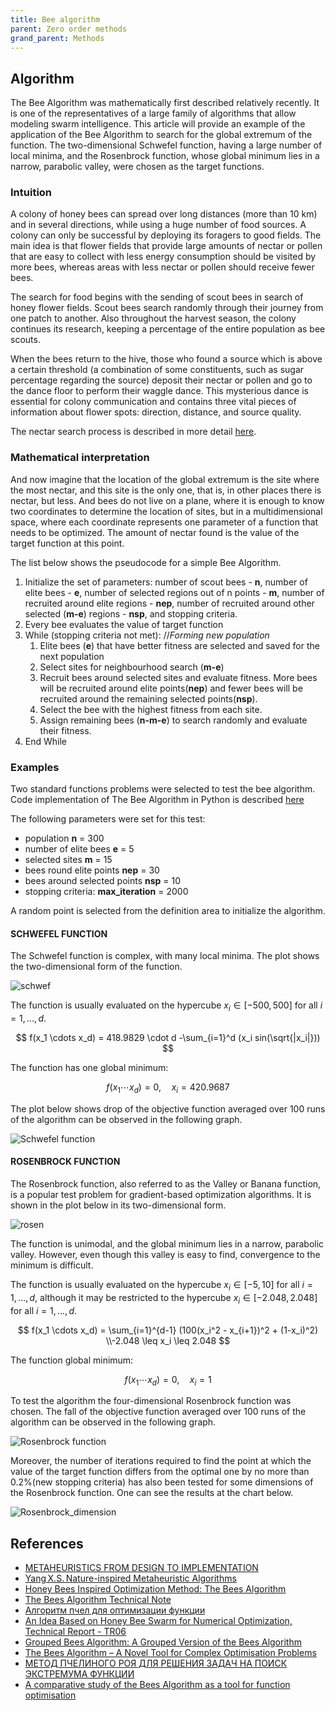 ```yaml
---
title: Bee algorithm
parent: Zero order methods
grand_parent: Methods
---
```

## Algorithm


The Bee Algorithm was mathematically first described relatively recently. It is one of the representatives of a large family of algorithms that allow modeling swarm intelligence. This article will provide an example of the application of the Bee Algorithm to search for the global extremum of the function. The two-dimensional Schwefel function, having a large number of local minima, and the Rosenbrock function, whose global minimum lies in a narrow, parabolic valley, were chosen as the target functions.

### Intuition

A colony of honey bees can spread over long distances (more than 10 km) and in several directions, while using a huge number of food sources. A colony can only be successful by deploying its foragers to good fields. The main idea is that flower fields that provide large amounts of nectar or pollen that are easy to collect with less energy consumption should be visited by more bees, whereas areas with less nectar or pollen should receive fewer bees.

The search for food begins with the sending of scout bees in search of honey flower fields. Scout bees search randomly through their journey from one patch to another. Also throughout the harvest season, the colony continues its research, keeping a percentage of the entire population as bee scouts.

When the bees return to the hive, those who found a source which is above a certain threshold (a combination of some constituents, such as sugar percentage regarding the source) deposit their nectar or pollen and go to the dance floor to perform their waggle dance. This mysterious dance is essential for colony communication and contains three vital pieces of information about flower spots: direction, distance, and source quality.

The nectar search process is described in more detail [here](https://www.researchgate.net/publication/260985621_The_Bees_Algorithm_Technical_Note).

### Mathematical interpretation

And now imagine that the location of the global extremum is the site where the most nectar, and this site is the only one, that is, in other places there is nectar, but less. And bees do not live on a plane, where it is enough to know two coordinates to determine the location of sites, but in a multidimensional space, where each coordinate represents one parameter of a function that needs to be optimized. The amount of nectar found is the value of the target function at this point.

The list below shows the pseudocode for a simple Bee Algorithm.

1. Initialize the set of parameters: number of scout bees - **n**, number of elite bees - **e**, number of selected regions out of n points - **m**, number of recruited around elite regions - **nep**, number of recruited around other selected (**m-e**) regions - **nsp**, and stopping criteria.
2. Every bee evaluates the value of target function
3. While (stopping criteria not met):    //*Forming new population*
   1. Elite bees (**e**) that have better fitness are selected and saved for the next population
   2. Select sites for neighbourhood search (**m-e**)
   3. Recruit bees around selected sites and evaluate fitness. More bees will be recruited around elite points(**nep**) and fewer bees will be recruited around the remaining selected points(**nsp**).
   4. Select the bee with the highest fitness from each site.
   5. Assign remaining bees (**n-m-e**) to search randomly and evaluate their fitness.
4. End While

### Examples

Two standard functions problems were selected to test the bee algorithm. Code implementation of The Bee Algorithm in Python is described [here](https://jenyay.net/Programming/Bees)

The following parameters were set for this test: 

- population **n** = 300 
- number of elite bees **e** = 5
- selected sites **m** = 15
- bees round elite points **nep** = 30
- bees around selected points **nsp** = 10
- stopping criteria: **max_iteration** = 2000

A random point is selected from the definition area to initialize the algorithm.

####  SCHWEFEL FUNCTION

The Schwefel function is complex, with many local minima. The plot shows the two-dimensional form of the function.

![schwef](Schwefel_function_plot.svg)

The function is usually evaluated on the hypercube $x_i \in [-500, 500]$ for all $i = 1, ..., d$.

$$
f(x_1 \cdots x_d) = 418.9829 \cdot d -\sum_{i=1}^d (x_i sin(\sqrt{|x_i|}))
$$

The function has one global minimum: 

$$
f(x_1 \cdots x_d) = 0, \quad x_i = 420.9687
$$

The plot below shows drop of the objective function averaged over 100 runs of the algorithm can be observed in the following graph.

![Schwefel function](Schwefel_average.svg)


#### ROSENBROCK FUNCTION

The Rosenbrock function, also referred to as the Valley or Banana function, is a popular test problem for gradient-based optimization algorithms. It is shown in the plot below in its two-dimensional form.

![rosen](Rosenbrock_function_plot.svg)

The function is unimodal, and the global minimum lies in a narrow, parabolic valley. However, even though this valley is easy to find, convergence to the minimum is difficult.

The function is usually evaluated on the hypercube $x_i \in [-5, 10]$  for all $i = 1, ..., d$, although it may be restricted to the hypercube $x_i \in [-2.048, 2.048]$  for all $i = 1, ..., d$.

$$
f(x_1 \cdots x_d) = \sum_{i=1}^{d-1} (100(x_i^2 - x_{i+1})^2 + (1-x_i)^2) \\-2.048 \leq x_i \leq 2.048
$$

The function global minimum: 

$$
f(x_1 \cdots x_d) = 0, \quad x_i = 1
$$

To test the algorithm the four-dimensional Rosenbrock function was chosen. The fall of the objective function averaged over 100 runs of the algorithm can be observed in the following graph.

![Rosenbrock function](Rosenbrock_average.svg)

Moreover, the number of iterations required to find the point at which the value of the target function differs from the optimal one by no more than 0.2%(new stopping criteria) has also been tested for some dimensions of the Rosenbrock function. One can see the results at the chart below.

![Rosenbrock_dimension](Rosenbrock_dimension.svg)

## References

* [METAHEURISTICS FROM DESIGN TO IMPLEMENTATION](http://ie.sharif.edu/~so/Metaheuristics.pdf)
* [Yang X.S. Nature-inspired Metaheuristic Algorithms](https://pdfs.semanticscholar.org/a965/845f1dce0d0755f8c04d8ef8b7b1a3280503.pdf)
* [Honey Bees Inspired Optimization Method: The Bees Algorithm](https://www.ncbi.nlm.nih.gov/pmc/articles/PMC4553508/)
* [The Bees Algorithm Technical Note](https://www.researchgate.net/publication/260985621_The_Bees_Algorithm_Technical_Note)
* [Алгоритм пчел для оптимизации функции](https://jenyay.net/Programming/Bees)
* [An Idea Based on Honey Bee Swarm for Numerical Optimization, Technical Report - TR06](https://www.researchgate.net/publication/255638348_An_Idea_Based_on_Honey_Bee_Swarm_for_Numerical_Optimization_Technical_Report_-_TR06)
* [Grouped Bees Algorithm: A Grouped Version of the Bees Algorithm](https://www.researchgate.net/publication/313111267_Grouped_Bees_Algorithm_A_Grouped_Version_of_the_Bees_Algorithm)
* [The Bees Algorithm – A Novel Tool for Complex Optimisation Problems](https://www.researchgate.net/publication/253611651_The_Bees_Algorithm_-_A_Novel_Tool_for_Complex_Optimisation_Problems)
* [МЕТОД ПЧЕЛИНОГО РОЯ ДЛЯ РЕШЕНИЯ ЗАДАЧ НА ПОИСК ЭКСТРЕМУМА ФУНКЦИИ](http://scientificjournal.ru/images/PDF/2018/VNO-40/metod-pchelinogo.pdf)
* [A comparative study of the Bees Algorithm as a tool for function optimisation](https://www.tandfonline.com/doi/pdf/10.1080/23311916.2015.1091540?needAccess=true)
